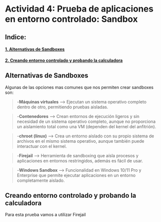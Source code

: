 # Actividad 4: Prueba de aplicaciones en entorno controlado: Sandbox

## Indice:

#### [1. Alternativas de Sandboxes](#alternativas-de-sandboxes)  
#### [2. Creando entorno controlado y probando la calculadora](#creando-entorno-controlado-y-probando-la-calculadora)

## Alternativas de Sandboxes

Algunas de las opciones mas comunes que nos permiten crear sandboxes son:

> -**Máquinas virtuales** --> Ejecutan un sistema operativo completo dentro de otro, permitiendo pruebas aisladas.  

> -**Contenedores** --> Crean entornos de ejecución ligeros y sin necesidad de un sistema operativo completo, aunque no proporciona un aislamiento total como una VM (dependen del kernel del anfitrión).  

> -**chroot (linux)**  --> Crea un entorno aislado con su propio sistema de archivos en el mismo sistema operativo, aunque también puede interactuar con el kernel.  

> -**Firejail** --> Herramienta de sandboxing que aísla procesos y aplicaciones en entornos restringidos, además es fácil de usar.  

> -**Windows Sandbox** --> Funcionalidad en Windows 10/11 Pro y Enterprise que permite ejecutar aplicaciones en un entorno completamente aislado.  

## Creando entorno controlado y probando la calculadora

Para esta prueba vamos a utilizar Firejail
